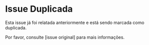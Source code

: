 # Issue Duplicada

Esta issue já foi relatada anteriormente e está sendo marcada como duplicada.

Por favor, consulte [issue original] para mais informações.
